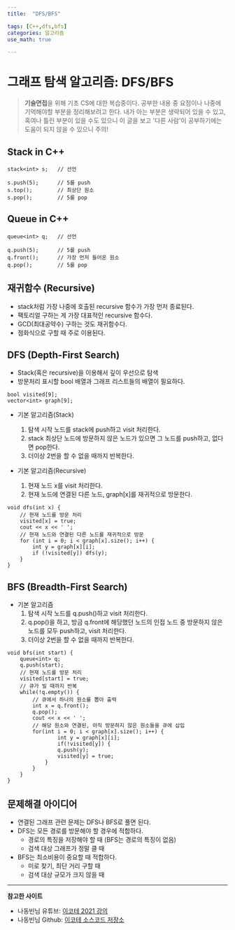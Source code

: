 ```yaml
---
title:	"DFS/BFS"

tags: [C++,dfs,bfs]
categories: 알고리즘
use_math: true

---
```

# 그래프 탐색 알고리즘: DFS/BFS

> **기술면접**을 위해 기초 CS에 대한 복습중이다.
공부한 내용 중 요점이나 나중에 기억해야할 부분을 정리해보려고 한다.
내가 아는 부분은 생략되어 있을 수 있고, 혹여나 틀린 부분이 있을 수도 있으니 이 글을 보고 '다른 사람'이 공부하기에는 도움이 되지 않을 수 있으니 주의!

## Stack in C++
```
stack<int> s;	// 선언

s.push(5);		// 5를 push
s.top();		// 최상단 원소
s.pop();		// 5를 pop
```

## Queue in C++
```
queue<int> q;	// 선언

q.push(5);		// 5를 push
q.front();		// 가장 먼저 들어온 원소
q.pop();		// 5를 pop
```

## 재귀함수 (Recursive)
- stack처럼 가장 나중에 호출된 recursive 함수가 가장 먼저 종료된다.
- 팩토리얼 구하는 게 가장 대표적인 recursive 함수다.
- GCD(최대공약수) 구하는 것도 재귀함수다.
- 점화식으로 구할 때 주로 이용된다.

## DFS (Depth-First Search)
- Stack(혹은 recursive)을 이용해서 깊이 우선으로 탐색
- 방문처리 표시할 bool 배열과 그래프 리스트들의 배열이 필요하다.
```
bool visited[9];
vector<int> graph[9];
```
- 기본 알고리즘(Stack)
	1. 탐색 시작 노드를 stack에 push하고 visit 처리한다.
	2. stack 최상단 노드에 방문하지 않은 노드가 있으면 그 노드를 push하고, 없다면 pop한다.
	3. 더이상 2번을 할 수 없을 때까지 반복한다.

- 기본 알고리즘(Recursive)
	1. 현재 노드 x를 visit 처리한다.
	2. 현재 노드에 연결된 다른 노드, graph[x]를 재귀적으로 방문한다.

```
void dfs(int x) {
    // 현재 노드를 방문 처리
    visited[x] = true;
    cout << x << ' ';
    // 현재 노드와 연결된 다른 노드를 재귀적으로 방문
    for (int i = 0; i < graph[x].size(); i++) {
        int y = graph[x][i];
        if (!visited[y]) dfs(y);
    }
}
```

## BFS (Breadth-First Search)
- 기본 알고리즘
	1. 탐색 시작 노드를 q.push()하고 visit 처리한다.
	2. q.pop()을 하고, 방금 q.front에 해당했던 노드의 인접 노드 중 방문하지 않은 노드를 모두 push하고, visit 처리한다.
	3. 더이상 2번을 할 수 없을 때까지 반복한다.

```
void bfs(int start) {
    queue<int> q;
    q.push(start);
    // 현재 노드를 방문 처리
    visited[start] = true;
    // 큐가 빌 때까지 반복
    while(!q.empty()) {
        // 큐에서 하나의 원소를 뽑아 출력
        int x = q.front();
        q.pop();
        cout << x << ' ';
        // 해당 원소와 연결된, 아직 방문하지 않은 원소들을 큐에 삽입
        for(int i = 0; i < graph[x].size(); i++) {
                int y = graph[x][i];
                if(!visited[y]) {
                q.push(y);
                visited[y] = true;
            }
        }
    }
}
```

## 문제해결 아이디어
- 연결된 그래프 관련 문제는 DFS나 BFS로 풀면 된다.
- DFS는 모든 경로를 방문해야 할 경우에 적합하다.
    - 경로의 특징을 저장해야 할 때 (BFS는 경로의 특징이 없음)
    - 검색 대상 그래프가 정말 클 때
- BFS는 최소비용이 중요할 때 적합하다.
    - 미로 찾기, 최단 거리 구할 때
    - 검색 대상 규모가 크지 않을 때

---

**참고한 사이트**
- 나동빈님 유튜브: [이코테 2021 강의](https://www.youtube.com/watch?v=7C9RgOcvkvo)
- 나동빈님 Github: [이코테 소스코드 저장소](https://github.com/ndb796/python-for-coding-test)